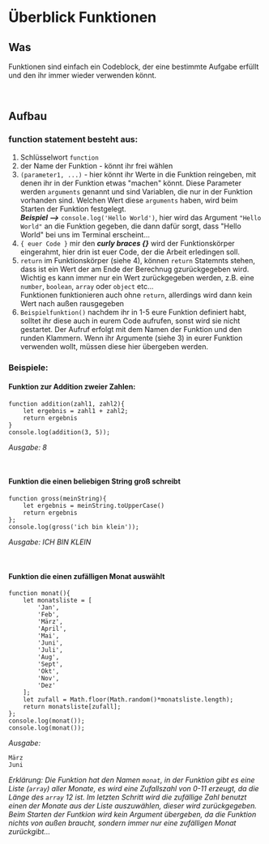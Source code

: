 # Überblick Funktionen

## Was 
Funktionen sind einfach ein Codeblock, der eine bestimmte Aufgabe erfüllt und den ihr immer wieder verwenden könnt. 

<br>

## Aufbau
### function statement besteht aus:
1. Schlüsselwort `function` 
2. der Name der Funktion - könnt ihr frei wählen
3. `(parameter1, ...)` - hier könnt ihr Werte in die Funktion reingeben, mit denen ihr in der Funktion etwas "machen" könnt. Diese Parameter werden `arguments` genannt und sind Variablen, die nur in der Funktion vorhanden sind. Welchen Wert diese `arguments` haben, wird beim Starten der Funktion festgelegt.<br> 
***Beispiel -->*** ```console.log('Hello World')```, hier wird das Argument `"Hello World"` an die Funktion gegeben, die dann dafür sorgt, dass "Hello World" bei uns im Terminal erscheint...
4. `{ euer Code }`  mir den ***curly braces {}*** wird der Funktionskörper eingerahmt, hier drin ist euer Code, der die Arbeit erledingen soll.
5. `return` im Funktionskörper (siehe 4), können `return` Statemnts stehen, dass ist ein Wert der am Ende der Berechnug gzurückgegeben wird. Wichtig es kann immer nur ein Wert zurückgegeben werden, z.B. eine `number`, `boolean`, `array` oder `object` etc... <br> Funktionen funktionieren auch ohne `return`, allerdings wird dann kein 
Wert nach außen rausgegeben  
6. `Beispielfunktion()` nachdem ihr in 1-5 eure Funktion definiert habt, solltet ihr diese auch in eurem Code aufrufen, sonst wird sie nicht gestartet. Der Aufruf erfolgt mit dem Namen der Funktion und den runden Klammern. Wenn ihr Argumente (siehe 3) in eurer Funktion verwenden wollt, müssen diese hier übergeben werden. 


### Beispiele:
#### Funktion zur Addition zweier Zahlen:
```
function addition(zahl1, zahl2){
    let ergebnis = zahl1 + zahl2;
    return ergebnis
}
console.log(addition(3, 5));
``` 
*Ausgabe: 8*

<br>

#### Funktion die einen beliebigen String groß schreibt
```
function gross(meinString){
    let ergebnis = meinString.toUpperCase()
    return ergebnis
};
console.log(gross('ich bin klein'));
```
*Ausgabe: ICH BIN KLEIN*

<br>

#### Funktion die einen zufälligen Monat auswählt 
```
function monat(){
    let monatsliste = [
        'Jan',
        'Feb',
        'März',
        'April',
        'Mai',
        'Juni',
        'Juli',
        'Aug',
        'Sept',
        'Okt',
        'Nov',
        'Dez'
    ];
    let zufall = Math.floor(Math.random()*monatsliste.length);
    return monatsliste[zufall];
};
console.log(monat());
console.log(monat());
```
*Ausgabe:*
```
März
Juni 
```
*Erklärung: Die Funktion hat den Namen `monat`, in der Funktion gibt es eine Liste (`array`) aller Monate, es wird eine Zufallszahl von 0-11 erzeugt, da die Länge des `array` 12 ist. Im letzten Schritt wird die zufällige Zahl benutzt einen der Monate aus der Liste auszuwählen, dieser wird zurückgegeben. Beim Starten der Funtkion wird kein Argument übergeben, da die Funktion nichts von außen braucht, sondern immer nur eine zufälligen Monat zurückgibt...* 